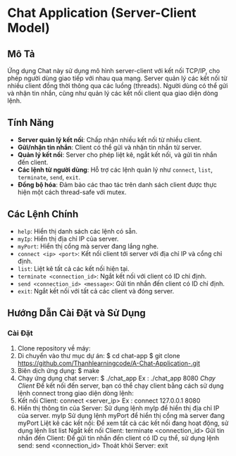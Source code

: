 # Chat Application (Server-Client Model)

## Mô Tả
Ứng dụng Chat này sử dụng mô hình server-client với kết nối TCP/IP, cho phép người dùng giao tiếp với nhau qua mạng. Server quản lý các kết nối từ nhiều client đồng thời thông qua các luồng (threads). Người dùng có thể gửi và nhận tin nhắn, cũng như quản lý các kết nối client qua giao diện dòng lệnh.

## Tính Năng
- **Server quản lý kết nối**: Chấp nhận nhiều kết nối từ nhiều client.
- **Gửi/nhận tin nhắn**: Client có thể gửi và nhận tin nhắn từ server.
- **Quản lý kết nối**: Server cho phép liệt kê, ngắt kết nối, và gửi tin nhắn đến client.
- **Các lệnh từ người dùng**: Hỗ trợ các lệnh quản lý như `connect`, `list`, `terminate`, `send`, `exit`.
- **Đồng bộ hóa**: Đảm bảo các thao tác trên danh sách client được thực hiện một cách thread-safe với mutex.

## Các Lệnh Chính
- `help`: Hiển thị danh sách các lệnh có sẵn.
- `myIp`: Hiển thị địa chỉ IP của server.
- `myPort`: Hiển thị cổng mà server đang lắng nghe.
- `connect <ip> <port>`: Kết nối client tới server với địa chỉ IP và cổng chỉ định.
- `list`: Liệt kê tất cả các kết nối hiện tại.
- `terminate <connection_id>`: Ngắt kết nối với client có ID chỉ định.
- `send <connection_id> <message>`: Gửi tin nhắn đến client có ID chỉ định.
- `exit`: Ngắt kết nối với tất cả các client và đóng server.

## Hướng Dẫn Cài Đặt và Sử Dụng

### Cài Đặt
1. Clone repository về máy:
2. Di chuyển vào thư mục dự án:
 $  cd chat-app
 $  git clone https://github.com/Thanhlearningcode/A-Chat-Application-.git
3. Biên dịch ứng dụng:
 $ make
4. Chạy ứng dụng chat server:
 $  ./chat_app <port> 
Ex : ./chat_app 8080
*Chạy Client*
Để kết nối đến server, bạn có thể chạy client bằng cách sử dụng lệnh connect trong giao diện dòng lệnh:
1. Kết nối Client:
connect <server_ip> <port>
Ex : connect 127.0.0.1 8080
2.  Hiển thị thông tin của Server:
Sử dụng lệnh myIp để hiển thị địa chỉ IP của server.
    myIp
Sử dụng lệnh myPort để hiển thị cổng mà server đang
    myPort
Liệt kê các kết nối:
Để xem tất cả các kết nối đang hoạt động, sử dụng lệnh list
    list
Ngắt kết nối Client:
    terminate <connection_id>
Gửi tin nhắn đến Client:
Để gửi tin nhắn đến client có ID cụ thể, sử dụng lệnh send:
send <connection_id> <message>
Thoát khỏi Server:
exit





